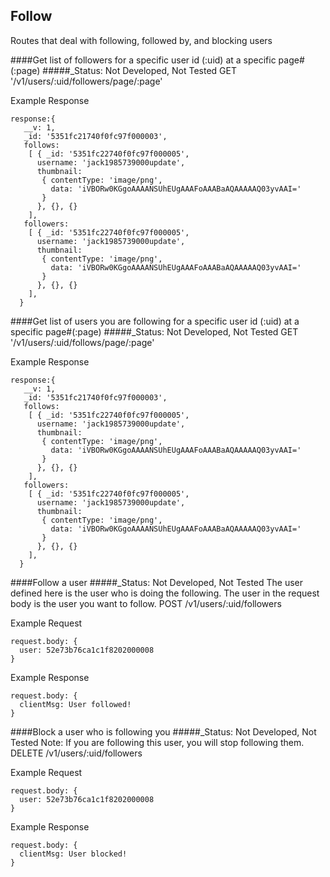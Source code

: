 
Follow
----------------------
Routes that deal with following, followed by, and blocking users

####Get list of followers for a specific user id (:uid) at a specific page#(:page)
#####_Status: Not Developed, Not Tested
GET '/v1/users/:uid/followers/page/:page'

Example Response
```
response:{
   __v: 1,
   _id: '5351fc21740f0fc97f000003',
   follows:
    [ { _id: '5351fc22740f0fc97f000005',
      username: 'jack1985739000update',
      thumbnail:
       { contentType: 'image/png',
         data: 'iVBORw0KGgoAAAANSUhEUgAAAFoAAABaAQAAAAAQ03yvAAI=' 
       } 
      }, {}, {} 
    ],
   followers:
    [ { _id: '5351fc22740f0fc97f000005',
      username: 'jack1985739000update',
      thumbnail:
       { contentType: 'image/png',
         data: 'iVBORw0KGgoAAAANSUhEUgAAAFoAAABaAQAAAAAQ03yvAAI=' 
       } 
      }, {}, {} 
    ],
  }
```

####Get list of users you are following for a specific user id (:uid) at a specific page#(:page)
#####_Status: Not Developed, Not Tested
GET '/v1/users/:uid/follows/page/:page'

Example Response
```
response:{
   __v: 1,
   _id: '5351fc21740f0fc97f000003',
   follows:
    [ { _id: '5351fc22740f0fc97f000005',
      username: 'jack1985739000update',
      thumbnail:
       { contentType: 'image/png',
         data: 'iVBORw0KGgoAAAANSUhEUgAAAFoAAABaAQAAAAAQ03yvAAI=' 
       } 
      }, {}, {} 
    ],
   followers:
    [ { _id: '5351fc22740f0fc97f000005',
      username: 'jack1985739000update',
      thumbnail:
       { contentType: 'image/png',
         data: 'iVBORw0KGgoAAAANSUhEUgAAAFoAAABaAQAAAAAQ03yvAAI=' 
       } 
      }, {}, {} 
    ],
  }
```

####Follow a user
#####_Status: Not Developed, Not Tested
The user defined here is the user who is doing the following. The user in the request
body is the user you want to follow.
POST /v1/users/:uid/followers

Example Request
```
request.body: {
  user: 52e73b76ca1c1f8202000008
}
```
Example Response
```
request.body: {
  clientMsg: User followed!
}
```

####Block a user who is following you
#####_Status: Not Developed, Not Tested
Note: If you are following this user, you will stop following them.
DELETE /v1/users/:uid/followers

Example Request
```
request.body: {
  user: 52e73b76ca1c1f8202000008
}
```
Example Response
```
request.body: {
  clientMsg: User blocked!
}
```
